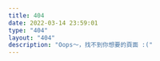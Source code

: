 ```yaml
---
title: 404
date: 2022-03-14 23:59:01
type: "404"
layout: "404"
description: "Oops～，找不到你想要的頁面 :("
---
```

